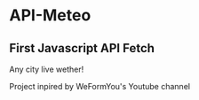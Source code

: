 # API-Meteo

## First Javascript API Fetch

Any city live wether!

Project inpired by WeFormYou's Youtube channel
